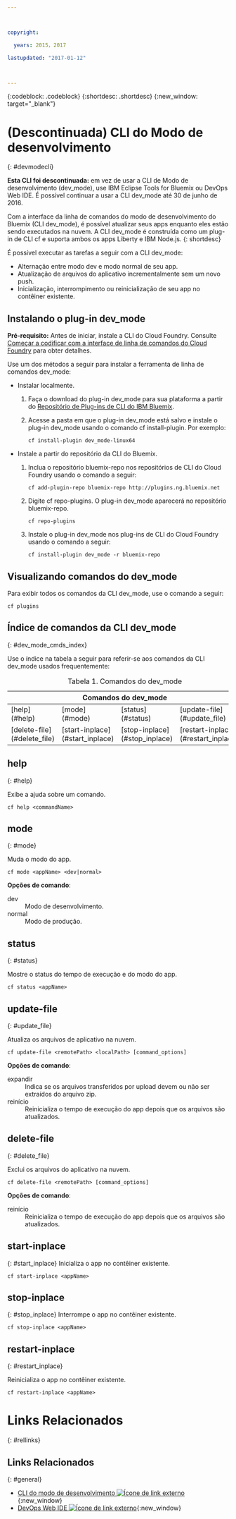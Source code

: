 ```yaml
---



copyright:

  years: 2015，2017

lastupdated: "2017-01-12"



---
```


{:codeblock: .codeblock}
{:shortdesc: .shortdesc}
{:new_window: target="_blank"}

# (Descontinuada) CLI do Modo de desenvolvimento
{: #devmodecli}

**Esta CLI foi descontinuada:** em vez de usar a CLI de Modo de desenvolvimento (dev_mode), use IBM Eclipse Tools for Bluemix ou DevOps Web IDE. É possível continuar a usar a CLI dev_mode até 30 de junho de 2016.

Com a interface da linha de comandos do modo de desenvolvimento do Bluemix (CLI dev_mode), é possível atualizar seus apps enquanto eles estão sendo executados na nuvem. A CLI dev_mode é construída como um plug-in de CLI cf
e suporta ambos os apps Liberty e IBM Node.js.
{: shortdesc}


É possível executar as tarefas a seguir com a CLI dev_mode:
- Alternação entre modo dev e modo normal de seu app.
- Atualização de arquivos do aplicativo incrementalmente sem um novo push.
- Inicialização, interrompimento ou reinicialização de seu app no contêiner existente.

## Instalando o plug-in dev_mode
**Pré-requisito:** Antes de iniciar, instale a CLI do Cloud Foundry. Consulte
[Começar a codificar com a interface de linha de comandos do Cloud Foundry](https://github.com/cloudfoundry/cli) para obter
detalhes.


Use um dos métodos a seguir para instalar a ferramenta de linha de comandos dev_mode:
- Instalar localmente.
  1. Faça o download do plug-in dev_mode para sua plataforma a partir do [Repositório de
Plug-ins de CLI do IBM Bluemix](http://plugins.ng.bluemix.net).
  2. Acesse a pasta em que o plug-in dev_mode está salvo e instale o plug-in dev_mode usando o comando cf install-plugin. Por
exemplo:

        ```
        cf install-plugin dev_mode-linux64
        ```

- Instale a partir do repositório da CLI do Bluemix.
  1. Inclua o repositório bluemix-repo nos repositórios de CLI do Cloud Foundry usando o comando a seguir:

        ```
        cf add-plugin-repo bluemix-repo http://plugins.ng.bluemix.net
        ```

  2. Digite cf repo-plugins. O plug-in dev_mode aparecerá no repositório bluemix-repo.

		```
        cf repo-plugins
        ```

  3. Instale o plug-in dev_mode nos plug-ins de CLI do Cloud Foundry usando o comando a seguir:

        ```
        cf install-plugin dev_mode -r bluemix-repo
        ```

## Visualizando comandos do dev_mode

Para exibir todos os comandos da CLI dev_mode, use o comando a seguir:

```
cf plugins
```

## Índice de comandos da CLI dev_mode
{: #dev_mode_cmds_index}

Use o índice na tabela a seguir para referir-se aos comandos da CLI dev_mode usados frequentemente:

<table summary="índice de comandos do dev_mode">
<caption>Tabela 1. Comandos do dev_mode</caption>
 <thead>
 <th colspan="4">Comandos do dev_mode</th>
 </thead>
 <tbody>
 <tr>
 <td>[help](#help)</td>
 <td>[mode](#mode)</td>
 <td>[status](#status)</td>
 <td>[update-file](#update_file)</td>
 </tr>
 <tr>
 <td>[delete-file](#delete_file)</td>
 <td>[start-inplace](#start_inplace)</td>
 <td>[stop-inplace](#stop_inplace)</td>
 <td>[restart-inplace](#restart_inplace)</td>
 </tr>
  </tbody>
 </table>


## help
{: #help}

Exibe a ajuda sobre um comando.

```
cf help <commandName>
```


## mode
{: #mode}

Muda o modo do app.

```
cf mode <appName> <dev|normal>
```
<strong>Opções de comando</strong>:

   <dl>
   <dt>dev</dt>
   <dd>Modo de desenvolvimento.</dd>
   <dt>normal</dt>
   <dd>Modo de produção.</dd>
   </dl>


## status
{: #status}

Mostre o status do tempo de execução e do modo do app.
```
cf status <appName>
```



## update-file
{: #update_file}

Atualiza os arquivos de aplicativo na nuvem.

```
cf update-file <remotePath> <localPath> [command_options]
```


<strong>Opções de comando</strong>:

   <dl>
   <dt>expandir</dt>
   <dd>Indica se os arquivos transferidos por upload devem ou não ser extraídos do arquivo zip.</dd>
   <dt>reinício</dt>
   <dd>Reinicializa o tempo de execução do app depois que os arquivos são atualizados.</dd>
   </dl>



## delete-file
{: #delete_file}

Exclui os arquivos do aplicativo na nuvem.

```
cf delete-file <remotePath> [command_options]
```


<strong>Opções de comando</strong>:
 <dl>
   <dt>reinício</dt>
   <dd>Reinicializa o tempo de execução do app depois que os arquivos são atualizados.</dd>
  </dl>


## start-inplace
{: #start_inplace}
Inicializa o app no contêiner existente.

```
cf start-inplace <appName>
```



## stop-inplace
{: #stop_inplace}
Interrompe o app no contêiner existente.

```
cf stop-inplace <appName>
```



## restart-inplace
{: #restart_inplace}

Reinicializa o app no contêiner existente.

```
cf restart-inplace <appName>
```



# Links Relacionados
{: #rellinks}

## Links Relacionados
{: #general}
* [CLI do modo de desenvolvimento ![Ícone de link externo](../../../icons/launch-glyph.svg)](http://clis.ng.bluemix.net/ui/repository.html#cf-plugins){:new_window}
* [DevOps Web IDE ![Ícone de link externo](../../../icons/launch-glyph.svg)](https://hub.jazz.net/docs/deploy/){:new_window}
